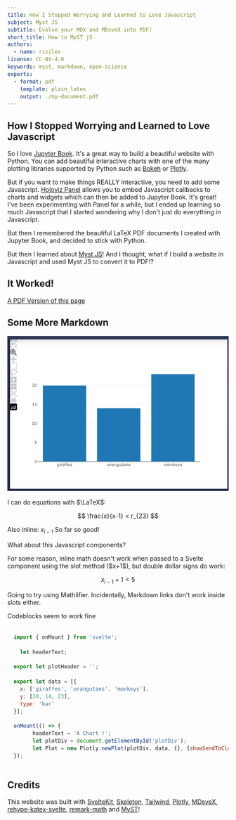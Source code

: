 ```yaml
---
title: How I Stopped Worrying and Learned to Love Javascript
subject: Myst JS
subtitle: Evolve your MDX and MDsveX into PDF!
short_title: How to MyST jS
authors:
  - name: riziles
license: CC-BY-4.0
keywords: myst, markdown, open-science
exports:
  - format: pdf
    template: plain_latex
    output: ./my-document.pdf
---
```


<script>
import Chart from './Chart.svelte'
import capture_path from '$lib/assets/Capture.JPG';
import pdflink from '$lib/assets/my-document.pdf';
import { assets } from '$app/paths';
import Seriously from './Seriously.md'

let assStr = String(assets)
</script>

## How I Stopped Worrying and Learned to Love Javascript

So I love [Jupyter Book](https://jupyterbook.org/en/stable/start/your-first-book.html). 
It's a great way to build a beautiful website with Python. 
You can add beautiful interactive charts with one of the many plotting libraries supported by Python
such as [Bokeh](https://bokeh.org/) or [Plotly](https://plotly.com/python/).

But if you want to make things REALLY interactive, you need to add some Javascript.
[Holoviz Panel](https://panel.holoviz.org/user_guide/Links.html#defining-javascript-callbacks) 
allows you to embed Javascript callbacks to charts and widgets which
can then be added to Jupyter Book. It's great! I've been experimenting with Panel for a while,
but I ended up learning so much Javascript that I started wondering why I don't just do everything in Javascript.

But then I remembered the beautiful LaTeX PDF documents I created with Jupyter Book,
and decided to stick with Python.

But then I learned about [Myst JS](https://myst-tools.org/docs/mystjs)! And I thought,
what if I build a website in Javascript and used Myst JS to convert it to PDF!?

## It Worked!

[A PDF Version of this page]({assStr}/my-document.pdf)

## Some More Markdown

<Chart >

![](./Capture.PNG)

</Chart>


I can do equations with $\LaTeX$:

$$
\frac{x}{x-1} < r_{23} 
$$

Also inline: $x_{i-1}$ So far so good!

What about this Javascript components?

<Seriously>
For some reason, inline math doesn't work when
passed to a Svelte component using the slot method ($x+1$),
but double dollar signs do work:

$$x_{i-1}+1 < 5$$

Going to try using Mathlifier.
Incidentally, Markdown links don't work inside slots either.
</Seriously>

Codeblocks seem to work fine

```javascript

  import { onMount } from 'svelte';
	
	let headerText;

  export let plotHeader = '';

  export let data = [{
    x: ['giraffes', 'orangutans', 'monkeys'],
    y: [20, 14, 23],
    type: 'bar'
  }];

  onMount(() => {
		headerText = 'A Chart !';
		let plotDiv = document.getElementById('plotDiv');				
		let Plot = new Plotly.newPlot(plotDiv, data, {}, {showSendToCloud:true}); 
  });
       
```

## Credits

This website was built with 
[SvelteKit](https://kit.svelte.dev/), 
[Skeleton](https://www.skeleton.dev/), 
[Tailwind](https://tailwindcss.com/),
[Plotly](https://plotly.com/javascript/),
[MDsveX](https://mdsvex.pngwn.io/),
[rehype-katex-svelte](https://github.com/kwshi/rehype-katex-svelte),
[remark-math](https://github.com/remarkjs/remark-math) and
[MyST](https://github.com/executablebooks/mystjs)!

